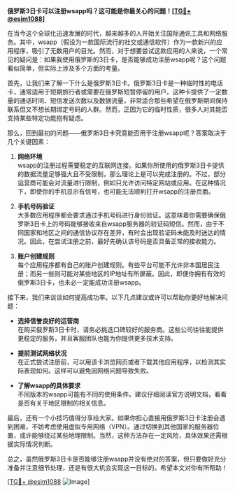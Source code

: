 **俄罗斯3日卡可以注册wsapp吗？这可能是你最关心的问题！[[TG💪+ @esim1088](https://t.me/s/esim1088)]**

在当今这个全球化迅速发展的时代，越来越多的人开始关注国际通讯工具和网络服务。其中，wsapp（假设为一款国际流行的社交或通信软件）作为一款新兴的应用程序，吸引了无数用户的目光。然而，对于想要尝试这款应用的人来说，一个常见的疑问是：如果我使用俄罗斯的3日卡，是否能够成功注册wsapp呢？这个问题看似简单，但实际上涉及多个方面的考量。

首先，让我们来了解一下什么是俄罗斯3日卡。俄罗斯3日卡是一种临时性的电话卡，通常适用于短期旅行者或需要在俄罗斯短暂停留的用户。这种卡提供了一定数量的通话时间、短信发送次数以及数据流量，非常适合那些希望在俄罗斯期间保持联系但又不想长期绑定号码的人群。然而，正因为它的临时性质，很多人对其能否支持某些特定功能抱有疑虑。

那么，回到最初的问题——俄罗斯3日卡究竟能否用于注册wsapp呢？答案取决于几个关键因素：

1. **网络环境**  
   wsapp的注册过程需要稳定的互联网连接。如果你所使用的俄罗斯3日卡提供的数据流量足够强大且不受限制，那么理论上是可以完成注册的。不过，部分运营商可能会对流量进行限制，例如只允许访问特定网站或应用。在这种情况下，即使你的手机显示有信号，也可能无法顺利打开wsapp的注册页面。

2. **手机号码验证**  
   大多数应用程序都会要求通过手机号码进行身份验证。这意味着你需要确保俄罗斯3日卡上的号码能够接收来自wsapp服务器的验证码短信。然而，由于不同国家和地区之间的通信协议存在差异，有时会出现验证码未能及时送达的情况。因此，在尝试注册之前，最好先确认该号码是否具备正常的接收能力。

3. **账户创建规则**  
   每个应用程序都有自己的账户创建规则。有些平台可能不允许非本国居民注册；而另一些则可能对某些地区的IP地址有所屏蔽。因此，即便你拥有有效的俄罗斯3日卡，也未必一定能成功注册wsapp。

接下来，我们来谈谈如何提高成功率。以下几点建议或许可以帮助你更好地解决问题：

- **选择信誉良好的运营商**  
  在购买俄罗斯3日卡时，请务必挑选口碑较好的服务商。这些公司往往能提供更稳定的服务，并且客服团队也能为你提供更多技术支持。

- **提前测试网络状况**  
  在正式尝试注册前，可以用该卡浏览网页或者下载其他应用程序，以检测其实际表现如何。这样可以避免因网络问题导致失败。

- **了解wsapp的具体要求**  
  不同版本的wsapp可能有不同的使用条件。建议仔细阅读官方说明文档，看看是否有关于地区限制的相关信息。

最后，还有一个小技巧值得分享给大家。如果你担心直接用俄罗斯3日卡注册会遇到困难，不妨考虑使用虚拟专用网络（VPN）。通过切换到其他国家的服务器位置，或许能够绕过某些地理限制。当然，这种方法存在一定风险，具体效果还需根据实际情况判断。

总之，虽然俄罗斯3日卡是否能够注册wsapp并没有绝对的答案，但只要做好充分准备并注意细节处理，还是有很大机会实现这一目标的。希望本文对你有所帮助！

[[TG💪+ @esim1088](https://t.me/s/esim1088) ![Image](https://i.postimg.cc/4NQfJmqS/Snipaste-2025-05-13-00-14-12.png)]